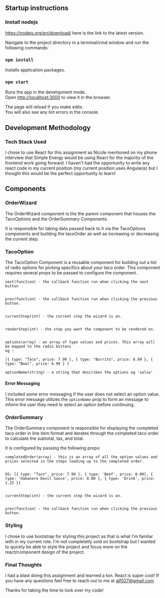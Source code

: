 
## Startup instructions

### Install nodejs

https://nodejs.org/en/download/ here is the link to the latest version.

Navigate to the project directory in a terminal/cmd window and run the following commands:

### `npm install`

Installs application packages.

### `npm start`

Runs the app in the development mode.<br>
Open [http://localhost:3000](http://localhost:3000) to view it in the browser.

The page will reload if you make edits.<br>
You will also see any lint errors in the console.


## Development Methodology 

### Tech Stack Used

I chose to use React for this assignment as Nicole mentioned on my phone interview that Simple Energy would be using React for the majority of the frontend work going forward. I haven't had the opportunity to write any react code in my current position (my current position uses Angularjs) but I thought this would be the perfect opportunity to learn!

## Components

### OrderWizard

The OrderWizard component is the the parent component that houses the TacoOptions and the OrderSummary Components.

It is responsible for taking data passed back to it via the TacoOptions components and building the tacoOrder as well as increasing or decreasing the current step.


### TacoOption

The TacoOption Component is a reusable component for building out a list of radio options for picking specifics about your taco order. This component requires several props to be passed to configure the component. 

```
next(function) - the callback function run when clicking the next button


prev(function) - the callback function run when clicking the previous button.


currentStep(int) - the current step the wizard is on.


renderStep(int) - the step you want the component to be rendered on.


options(array) - an array of type values and prices. This array will be mapped to the radio buttons
eg :

[{ type: "Taco", price: 7.99 }, { type: "Burrito", price: 8.99 }, { type: "Bowl", price: 6.99 } ]

optionName(string) - a string that describes the options eg 'salsa'
```

#### Error Messaging
I included some error messaging if the user does not select an option value. This error message utilizes the ```optionName``` prop to form an message to inform the user they need to select an option before continuing.

### OrderSummary

The OrderSummary component is responsible for displaying the completed taco order in line item format and iterates through the completed taco order to calculate the subtotal, tax, and total.  

It is configured by passing the following props:

```
completedOrder(array) - this is an array of all the option values and prices selected in the steps leading up to the completed order.


EG: [{ type: "Taco", price: 7.99 }, { type: 'Beef', price: 0.00}, { type: 'Habanero Devil Sauce', price: 0.00 }, { type: 'Drink', price: 1.25 }]


currentStep(int) - the current step the wizard is on.


prev(function) - the callback function run when clicking the previous button.
```

### Styling
I chose to use bootstrap for styling this project as that is what I'm familar with in my current role. I'm not completetly sold on bootstrap but I wanted to quickly be able to style the project and focus more on the react/component design of the project. 


### Final Thoughts
I had a blast doing this assignment and learned a ton.  React is super cool! If you have any questions feel free to reach out to me at alf027@gmail.com

Thanks for taking the time to look over my code! 

